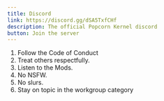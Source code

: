 ```yaml
---
title: Discord
link: https://discord.gg/dSA5TxfCHf
description: The official Popcorn Kernel discord
button: Join the server
---
```

1. Follow the Code of Conduct
2. Treat others respectfully.
3. Listen to the Mods. 
4. No NSFW.
5. No slurs. 
6. Stay on topic in the workgroup category